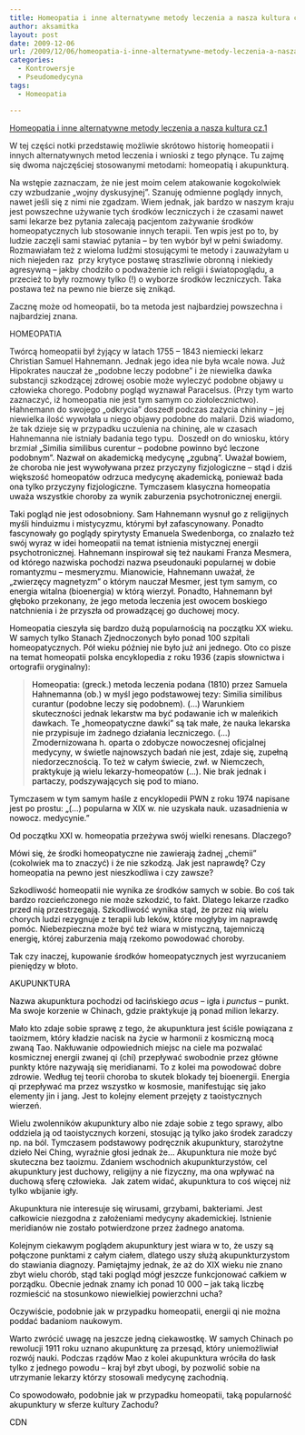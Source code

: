 ```yaml
---
title: Homeopatia i inne alternatywne metody leczenia a nasza kultura cz. 2
author: aksamitka
layout: post
date: 2009-12-06
url: /2009/12/06/homeopatia-i-inne-alternatywne-metody-leczenia-a-nasza-kultura-cz-2/
categories:
  - Kontrowersje
  - Pseudomedycyna
tags:
  - Homeopatia

---
```

<a title="Homeopatia i inne alternatywne metody leczenia a nasza kultura cz.1" href="http://blog.atopowe.pl/2009/11/29/homeopatia-i-inne-alternatywne-metody-leczenia-a-nasza-kultura-cz1/" target="_self">Homeopatia i inne alternatywne metody leczenia a nasza kultura cz.1</a>

W tej części notki przedstawię możliwie skrótowo historię homeopatii i innych alternatywnych metod leczenia i wnioski z tego płynące. Tu zajmę się dwoma najczęściej stosowanymi metodami: homeopatią i akupunkturą.

<!--more-->

Na wstępie zaznaczam, że nie jest moim celem atakowanie kogokolwiek czy wzbudzanie &#8222;wojny dyskusyjnej&#8221;. Szanuję odmienne poglądy innych, nawet jeśli się z nimi nie zgadzam. Wiem jednak, jak bardzo w naszym kraju jest powszechne używanie tych środków leczniczych i że czasami nawet sami lekarze bez pytania zalecają pacjentom zażywanie środków homeopatycznych lub stosowanie innych terapii. Ten wpis jest po to, by ludzie zaczęli sami stawiać pytania &#8211; by ten wybór był w pełni świadomy. Rozmawiałam też z wieloma ludźmi stosującymi te metody i zauważyłam u nich niejeden raz  przy krytyce postawę straszliwie obronną i niekiedy agresywną &#8211; jakby chodziło o podważenie ich religii i światopoglądu, a przecież to były rozmowy tylko (!) o wyborze środków leczniczych. Taka postawa też na pewno nie bierze się znikąd.

Zacznę może od homeopatii, bo ta metoda jest najbardziej powszechna i najbardziej znana.

HOMEOPATIA

Twórcą homeopatii był żyjący w latach 1755 &#8211; 1843 niemiecki lekarz Christian Samuel Hahnemann. Jednak jego idea nie była wcale nowa. Już Hipokrates nauczał że &#8222;podobne leczy podobne&#8221; i że niewielka dawka substancji szkodzącej zdrowej osobie może wyleczyć podobne objawy u człowieka chorego. Podobny pogląd wyznawał Paracelsus. (Przy tym warto zaznaczyć, iż homeopatia nie jest tym samym co ziołolecznictwo). Hahnemann do swojego &#8222;odkrycia&#8221; doszedł podczas zażycia chininy &#8211; jej niewielka ilość wywołała u niego objawy podobne do malarii. Dziś wiadomo, że tak dzieje się w przypadku uczulenia na chininę, ale w czasach Hahnemanna nie istniały badania tego typu.  Doszedł on do wniosku, który brzmiał <span style="color: #000000;">&#8222;Similia similibus curentur – podobne powinno być leczone podobnym&#8221;. Nazwał on akademicką medycynę &#8222;zgubną&#8221;. Uważał bowiem, że choroba nie jest wywoływana przez przyczyny fizjologiczne &#8211; stąd i dziś większość homeopatów odrzuca medycynę akademicką, ponieważ bada ona tylko przyczyny fizjologiczne. Tymczasem klasyczna homeopatia uważa wszystkie choroby za wynik zaburzenia psychotronicznej energii. </span>

<span style="color: #000000;">Taki pogląd nie jest odosobniony. Sam Hahnemann wysnuł go z religijnych myśli hinduizmu i mistycyzmu, którymi był zafascynowany. Ponadto fascynowały go poglądy spirytysty Emanuela Swedenborga, co znalazło też swój wyraz w idei homeopatii na temat istnienia mistycznej energii psychotronicznej. Hahnemann inspirował się też naukami Franza Mesmera, od którego nazwiska pochodzi nazwa pseudonauki popularnej w dobie romantyzmu &#8211; mesmeryzmu. Mianowicie, Hahnemann uważał, że &#8222;zwierzęcy magnetyzm&#8221; o którym nauczał Mesmer, jest tym samym, co energia witalna (bioenergia) w którą wierzył. Ponadto, Hahnemann był głęboko przekonany, że jego metoda leczenia jest owocem boskiego natchnienia i że przyszła od prowadzącej go duchowej mocy. </span>

<span style="color: #000000;">Homeopatia cieszyła się bardzo dużą popularnością na początku XX wieku. W samych tylko Stanach Zjednoczonych było ponad 100 szpitali homeopatycznych. Pół wieku później nie było już ani jednego. Oto co pisze na temat homeopatii polska encyklopedia z roku 1936 (zapis słownictwa i ortografii oryginalny):</span>

> <span style="color: #000000;">Homeopatia: (greck.) metoda leczenia podana (1810) przez Samuela Hahnemanna (ob.) w myśl jego podstawowej tezy: </span><span style="color: #000000;">Similia similibus curantur (podobne leczy się podobnem). (&#8230;) Warunkiem skuteczności jednak lekarstw ma być podawanie ich w maleńkich dawkach. Te &#8222;homeopatyczne dawki&#8221; są tak małe, że nauka lekarska nie przypisuje im żadnego działania leczniczego. (&#8230;) Zmodernizowana h. oparta o zdobycze nowoczesnej oficjalnej medycyny, w świetle najnowszych badań nie jest, zdaje się, zupełną niedorzecznością. To też w całym świecie, zwł. w Niemczech, praktykuje ją wielu lekarzy-homeopatów (&#8230;). Nie brak jednak i partaczy, podszywających się pod to miano. </span>

<span style="color: #000000;">Tymczasem w tym samym haśle z encyklopedii PWN z roku 1974 napisane jest po prostu: &#8222;(&#8230;) popularna w XIX w. nie uzyskała nauk. uzasadnienia w nowocz. medycynie.&#8221; </span>

<span style="color: #000000;">Od początku XXI w. homeopatia przeżywa swój wielki renesans. Dlaczego? </span>

<span style="color: #000000;">Mówi się, że środki homeopatyczne nie zawierają żadnej &#8222;chemii&#8221; (cokolwiek ma to znaczyć) i że nie szkodzą. Jak jest naprawdę? Czy homeopatia na pewno jest nieszkodliwa i czy zawsze? </span>

<span style="color: #000000;">Szkodliwość homeopatii nie wynika ze środków samych w sobie. Bo coś tak bardzo rozcieńczonego nie może szkodzić, to fakt. Dlatego lekarze rzadko przed nią przestrzegają. Szkodliwość wynika stąd, że przez nią wielu chorych ludzi rezygnuje z terapii lub leków, które mogłyby im naprawdę pomóc. Niebezpieczna może być też wiara w mistyczną, tajemniczą energię, której zaburzenia mają rzekomo powodować choroby. </span>

<span style="color: #000000;">Tak czy inaczej, kupowanie środków homeopatycznych jest wyrzucaniem pieniędzy w błoto. </span>

<span style="color: #000000;">AKUPUNKTURA </span>

<span style="color: #000000;">Nazwa akupunktura pochodzi od łacińskiego <em>acus</em> &#8211; igła i <em>punctus</em> &#8211; punkt. Ma swoje korzenie w Chinach, gdzie praktykuje ją ponad milion lekarzy. </span>

<span style="color: #000000;">Mało kto zdaje sobie sprawę z tego, że akupunktura jest ściśle powiązana z taoizmem, który kładzie nacisk na życie w harmonii z kosmiczną mocą zwaną Tao. Nakłuwanie odpowiednich miejsc na ciele ma pozwalać kosmicznej energii zwanej qi (chi) przepływać swobodnie przez główne punkty które nazywają się meridianami. To z kolei ma powodować dobre zdrowie. Według tej teorii choroba to skutek blokady tej bioenergii. Energia qi przepływać ma przez wszystko w kosmosie, manifestując się jako elementy jin i jang. Jest to kolejny element przejęty z taoistycznych wierzeń. </span>

<span style="color: #000000;">Wielu zwolenników akupunktury albo nie zdaje sobie z tego sprawy, albo oddziela ją od taoistycznych korzeni, stosując ją tylko jako środek zaradczy np. na ból. Tymczasem podstawowy podręcznik akupunktury, starożytne dzieło Nei Ching, wyraźnie głosi jednak że&#8230; Akupunktura nie może być skuteczna bez taoizmu. Zdaniem wschodnich akupunkturzystów, cel akupunktury jest duchowy, religijny a nie fizyczny, ma ona wpływać na duchową sferę człowieka.  Jak zatem widać, akupunktura to coś więcej niż tylko wbijanie igły. </span>

<span style="color: #000000;">Akupunktura nie interesuje się wirusami, grzybami, bakteriami. Jest całkowicie niezgodna z założeniami medycyny akademickiej. Istnienie meridianów nie zostało potwierdzone przez żadnego anatoma. </span>

<span style="color: #000000;">Kolejnym ciekawym poglądem akupunktury jest wiara w to, że uszy są połączone punktami z całym ciałem, dlatego uszy służą akupunkturzystom do stawiania diagnozy. Pamiętajmy jednak, że aż do XIX wieku nie znano zbyt wielu chorób, stąd taki pogląd mógł jeszcze funkcjonować całkiem w porządku. Obecnie jednak znamy ich ponad 10 000 &#8211; jak taką liczbę rozmieścić na stosunkowo niewielkiej powierzchni ucha?<br /> </span>

<span style="color: #000000;">Oczywiście, podobnie jak w przypadku homeopatii, energii qi nie można poddać badaniom naukowym. </span>

<span style="color: #000000;">Warto zwrócić uwagę na jeszcze jedną ciekawostkę. W samych Chinach po rewolucji 1911 roku uznano akupunkturę za przesąd, który uniemożliwiał rozwój nauki. Podczas rządów Mao z kolei akupunktura wróciła do łask tylko z jednego powodu &#8211; kraj był zbyt ubogi, by pozwolić sobie na utrzymanie lekarzy którzy stosowali medycynę zachodnią. </span>

<span style="color: #000000;">Co spowodowało, podobnie jak w przypadku homeopatii, taką popularność akupunktury w sferze kultury Zachodu?</span>

<span style="color: #000000;">CDN<br /> </span>